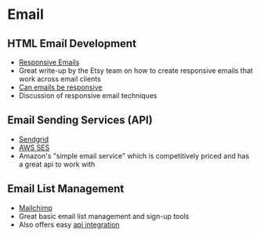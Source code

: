 # Email

## HTML Email Development

* [Responsive Emails](http://codeascraft.com/2014/03/13/responsive-emails-that-really-work/)
 * Great write-up by the Etsy team on how to create responsive emails that work across email clients
* [Can emails be responsive](http://alistapart.com/article/can-email-be-responsive)
 * Discussion of responsive email techniques


## Email Sending Services (API)

* [Sendgrid](http://sendgrid.com/)
* [AWS SES](http://aws.amazon.com/ses/)
 * Amazon's "simple email service" which is competitively priced and has a great api to work with

## Email List Management

* [Mailchimp](http://mailchimp.com/)
 * Great basic email list management and sign-up tools
 * Also offers easy [api integration](http://apidocs.mailchimp.com/)
